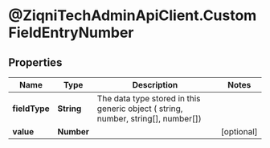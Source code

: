 # @ZiqniTechAdminApiClient.CustomFieldEntryNumber

## Properties

Name | Type | Description | Notes
------------ | ------------- | ------------- | -------------
**fieldType** | **String** | The data type stored in this generic object ( string, number, string[], number[]) | 
**value** | **Number** |  | [optional] 


